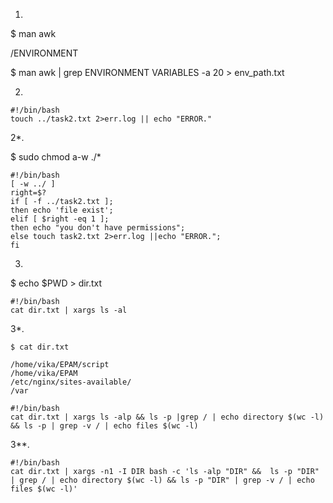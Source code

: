 1. 
$ man awk 

/ENVIRONMENT

$ man awk | grep ENVIRONMENT VARIABLES -a 20 > env_path.txt

2.                                                                               
```
#!/bin/bash
touch ../task2.txt 2>err.log || echo "ERROR."
```

2*.

$ sudo chmod a-w ./*

```
#!/bin/bash
[ -w ../ ]
right=$?
if [ -f ../task2.txt ];
then echo 'file exist'; 
elif [ $right -eq 1 ];
then echo "you don't have permissions";
else touch task2.txt 2>err.log ||echo "ERROR.";
fi
```
3.
$ echo $PWD > dir.txt

```
#!/bin/bash
cat dir.txt | xargs ls -al
```

3*.

 `$ cat dir.txt` 
```
/home/vika/EPAM/script
/home/vika/EPAM
/etc/nginx/sites-available/
/var
```

```
#!/bin/bash
cat dir.txt | xargs ls -alp && ls -p |grep / | echo directory $(wc -l) && ls -p | grep -v / | echo files $(wc -l)
```

3**.
```
#!/bin/bash
cat dir.txt | xargs -n1 -I DIR bash -c 'ls -alp "DIR" &&  ls -p "DIR" | grep / | echo directory $(wc -l) && ls -p "DIR" | grep -v / | echo files $(wc -l)'
